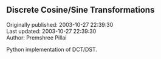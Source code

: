 ## Discrete Cosine/Sine Transformations  
Originally published: 2003-10-27 22:39:30  
Last updated: 2003-10-27 22:39:30  
Author: Premshree Pillai  
  
Python implementation of DCT/DST.